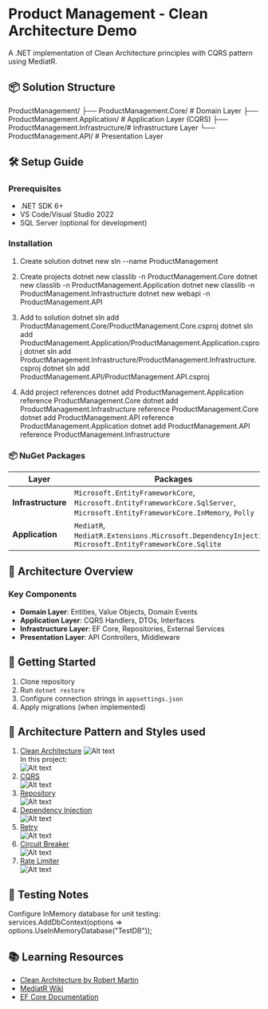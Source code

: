 # Product Management - Clean Architecture Demo

A .NET implementation of Clean Architecture principles with CQRS pattern using MediatR.

## 📦 Solution Structure

ProductManagement/
├── ProductManagement.Core/ # Domain Layer
├── ProductManagement.Application/ # Application Layer (CQRS)
├── ProductManagement.Infrastructure/# Infrastructure Layer
└── ProductManagement.API/ # Presentation Layer

## 🛠️ Setup Guide

### Prerequisites

- .NET SDK 6+
- VS Code/Visual Studio 2022
- SQL Server (optional for development)

### Installation

1. Create solution
   dotnet new sln --name ProductManagement

2. Create projects
   dotnet new classlib -n ProductManagement.Core
   dotnet new classlib -n ProductManagement.Application
   dotnet new classlib -n ProductManagement.Infrastructure
   dotnet new webapi -n ProductManagement.API

3. Add to solution
   dotnet sln add ProductManagement.Core/ProductManagement.Core.csproj
   dotnet sln add ProductManagement.Application/ProductManagement.Application.csproj
   dotnet sln add ProductManagement.Infrastructure/ProductManagement.Infrastructure.csproj
   dotnet sln add ProductManagement.API/ProductManagement.API.csproj

4. Add project references
   dotnet add ProductManagement.Application reference ProductManagement.Core
   dotnet add ProductManagement.Infrastructure reference ProductManagement.Core
   dotnet add ProductManagement.API reference ProductManagement.Application
   dotnet add ProductManagement.API reference ProductManagement.Infrastructure

### 📦 NuGet Packages

| Layer              | Packages                                                                                                                      |
| ------------------ | ----------------------------------------------------------------------------------------------------------------------------- |
| **Infrastructure** | `Microsoft.EntityFrameworkCore`, `Microsoft.EntityFrameworkCore.SqlServer`, `Microsoft.EntityFrameworkCore.InMemory`, `Polly` |
| **Application**    | `MediatR`, `MediatR.Extensions.Microsoft.DependencyInjection`, `Microsoft.EntityFrameworkCore.Sqlite`                         |

## 🧩 Architecture Overview

### Key Components

- **Domain Layer**: Entities, Value Objects, Domain Events
- **Application Layer**: CQRS Handlers, DTOs, Interfaces
- **Infrastructure Layer**: EF Core, Repositories, External Services
- **Presentation Layer**: API Controllers, Middleware

## 🚀 Getting Started

1. Clone repository
2. Run `dotnet restore`
3. Configure connection strings in `appsettings.json`
4. Apply migrations (when implemented)

## 🔗 Architecture Pattern and Styles used

1. [Clean Architecture](Assets/docs/clean_architecture.md)
   ![Alt text](Assets/images/clean_architecture.png)  
   In this project:  
   ![Alt text](Assets/images/clean_architecture_net.png)
2. [CQRS](Assets/docs/cqrs.md)  
   ![Alt text](Assets/images/cqrs.png)
3. [Repository](Assets/docs/repository.md)  
   ![Alt text](Assets/images/repository.png)
4. [Dependency Injection](Assets/docs/retry.md)  
   ![Alt text](Assets/images/retry.png)
5. [Retry](Assets/docs/retry.md)  
   ![Alt text](Assets/images/retry.png)
6. [Circuit Breaker](Assets/docs/circuit_breaker.md)  
   ![Alt text](Assets/images/circuit_breaker_state.png)
7. [Rate Limiter](Assets/docs/rate_limiting.md)  
   ![Alt text](Assets/images/rate_limiting.png)

## 🧪 Testing Notes

Configure InMemory database for unit testing:
services.AddDbContext<AppDbContext>(options => options.UseInMemoryDatabase("TestDB"));

## 📚 Learning Resources

- [Clean Architecture by Robert Martin](https://blog.cleancoder.com/uncle-bob/2012/08/13/the-clean-architecture.html)
- [MediatR Wiki](https://github.com/jbogard/MediatR/wiki)
- [EF Core Documentation](https://docs.microsoft.com/en-us/ef/core/)

